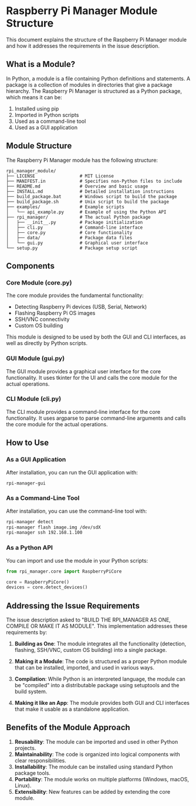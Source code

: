 # Raspberry Pi Manager Module Structure

This document explains the structure of the Raspberry Pi Manager module and how it addresses the requirements in the issue description.

## What is a Module?

In Python, a module is a file containing Python definitions and statements. A package is a collection of modules in directories that give a package hierarchy. The Raspberry Pi Manager is structured as a Python package, which means it can be:

1. Installed using pip
2. Imported in Python scripts
3. Used as a command-line tool
4. Used as a GUI application

## Module Structure

The Raspberry Pi Manager module has the following structure:

```
rpi_manager_module/
├── LICENSE                 # MIT License
├── MANIFEST.in             # Specifies non-Python files to include
├── README.md               # Overview and basic usage
├── INSTALL.md              # Detailed installation instructions
├── build_package.bat       # Windows script to build the package
├── build_package.sh        # Unix script to build the package
├── examples/               # Example scripts
│   └── api_example.py      # Example of using the Python API
├── rpi_manager/            # The actual Python package
│   ├── __init__.py         # Package initialization
│   ├── cli.py              # Command-line interface
│   ├── core.py             # Core functionality
│   ├── data/               # Package data files
│   └── gui.py              # Graphical user interface
└── setup.py                # Package setup script
```

## Components

### Core Module (core.py)

The core module provides the fundamental functionality:
- Detecting Raspberry Pi devices (USB, Serial, Network)
- Flashing Raspberry Pi OS images
- SSH/VNC connectivity
- Custom OS building

This module is designed to be used by both the GUI and CLI interfaces, as well as directly by Python scripts.

### GUI Module (gui.py)

The GUI module provides a graphical user interface for the core functionality. It uses tkinter for the UI and calls the core module for the actual operations.

### CLI Module (cli.py)

The CLI module provides a command-line interface for the core functionality. It uses argparse to parse command-line arguments and calls the core module for the actual operations.

## How to Use

### As a GUI Application

After installation, you can run the GUI application with:

```bash
rpi-manager-gui
```

### As a Command-Line Tool

After installation, you can use the command-line tool with:

```bash
rpi-manager detect
rpi-manager flash image.img /dev/sdX
rpi-manager ssh 192.168.1.100
```

### As a Python API

You can import and use the module in your Python scripts:

```python
from rpi_manager.core import RaspberryPiCore

core = RaspberryPiCore()
devices = core.detect_devices()
```

## Addressing the Issue Requirements

The issue description asked to "BUILD THE RPI_MANAGER AS ONE, COMPILE OR MAKE IT AS MODULE". This implementation addresses these requirements by:

1. **Building as One**: The module integrates all the functionality (detection, flashing, SSH/VNC, custom OS building) into a single package.

2. **Making it a Module**: The code is structured as a proper Python module that can be installed, imported, and used in various ways.

3. **Compilation**: While Python is an interpreted language, the module can be "compiled" into a distributable package using setuptools and the build system.

4. **Making it like an App**: The module provides both GUI and CLI interfaces that make it usable as a standalone application.

## Benefits of the Module Approach

1. **Reusability**: The module can be imported and used in other Python projects.
2. **Maintainability**: The code is organized into logical components with clear responsibilities.
3. **Installability**: The module can be installed using standard Python package tools.
4. **Portability**: The module works on multiple platforms (Windows, macOS, Linux).
5. **Extensibility**: New features can be added by extending the core module.
